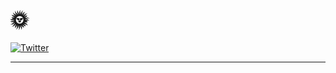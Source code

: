 # 🌞 
[![Twitter](https://img.shields.io/badge/Twitter-%231DA1F2.svg?logo=Twitter&logoColor=white)](https://twitter.com/0xtrxnt) 

---
